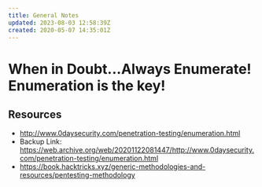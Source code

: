 ```yaml
---
title: General Notes
updated: 2023-08-03 12:58:39Z
created: 2020-05-07 14:35:01Z
---
```


# When in Doubt...Always Enumerate! Enumeration is the key!

## Resources
- http://www.0daysecurity.com/penetration-testing/enumeration.html
- Backup Link: https://web.archive.org/web/20201122081447/http://www.0daysecurity.com/penetration-testing/enumeration.html
-  https://book.hacktricks.xyz/generic-methodologies-and-resources/pentesting-methodology
